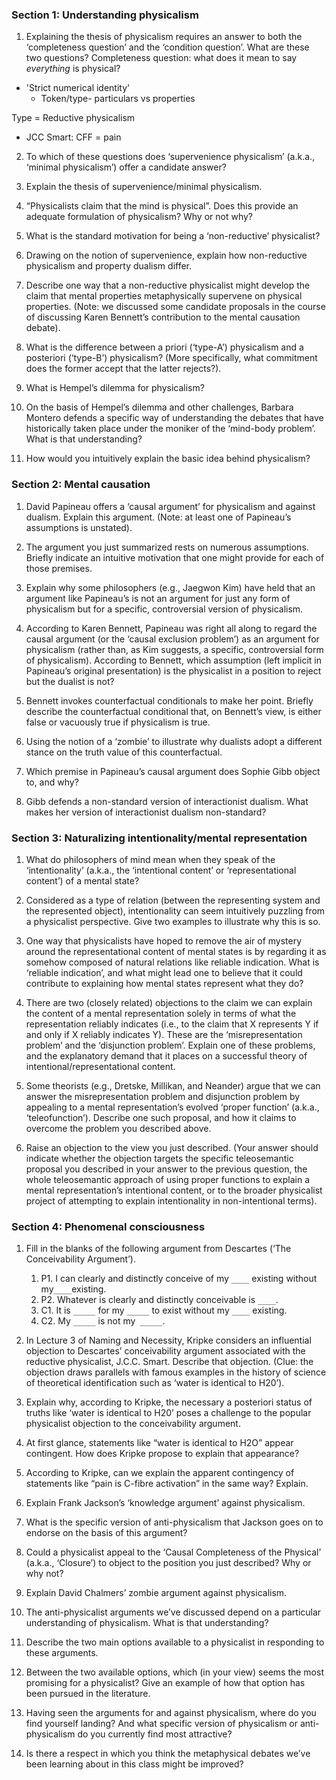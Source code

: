 ### Section 1: Understanding physicalism 

1. Explaining the thesis of physicalism requires an answer to both the ‘completeness question’ and the ‘condition question’. What are these two questions? 
Completeness question: what does it mean to say *everything* is physical?
- 'Strict numerical identity'
	- Token/type- particulars vs properties 

Type = Reductive physicalism
- JCC Smart: CFF = pain

2. To which of these questions does ‘supervenience physicalism’ (a.k.a., ‘minimal physicalism’) offer a candidate answer? 

3. Explain the thesis of supervenience/minimal physicalism. 

4. “Physicalists claim that the mind is physical”. Does this provide an adequate formulation of physicalism? Why or not why? 

5. What is the standard motivation for being a ‘non-reductive’ physicalist? 

6. Drawing on the notion of supervenience, explain how non-reductive physicalism and property dualism differ. 

7. Describe one way that a non-reductive physicalist might develop the claim that mental properties metaphysically supervene on physical properties. (Note: we discussed some candidate proposals in the course of discussing Karen Bennett’s contribution to the mental causation debate). 

8. What is the difference between a priori (‘type-A’) physicalism and a posteriori (‘type-B’) physicalism? (More specifically, what commitment does the former accept that the latter rejects?). 

9. What is Hempel’s dilemma for physicalism? 

10. On the basis of Hempel’s dilemma and other challenges, Barbara Montero defends a specific way of understanding the debates that have historically taken place under the moniker of the ‘mind-body problem’. What is that understanding? 

11. How would you intuitively explain the basic idea behind physicalism? 

### Section 2: Mental causation 

1. David Papineau offers a ‘causal argument’ for physicalism and against dualism. Explain this argument. (Note: at least one of Papineau’s assumptions is unstated). 

2. The argument you just summarized rests on numerous assumptions. Briefly indicate an intuitive motivation that one might provide for each of those premises. 

3. Explain why some philosophers (e.g., Jaegwon Kim) have held that an argument like Papineau’s is not an argument for just any form of physicalism but for a specific, controversial version of physicalism. 

4. According to Karen Bennett, Papineau was right all along to regard the causal argument (or the ‘causal exclusion problem’) as an argument for physicalism (rather than, as Kim suggests, a specific, controversial form of physicalism). According to Bennett, which assumption (left implicit in Papineau’s original presentation) is the physicalist in a position to reject but the dualist is not? 

5. Bennett invokes counterfactual conditionals to make her point. Briefly describe the counterfactual conditional that, on Bennett’s view, is either false or vacuously true if physicalism is true. 

6. Using the notion of a ‘zombie’ to illustrate why dualists adopt a different stance on the truth value of this counterfactual. 

7. Which premise in Papineau’s causal argument does Sophie Gibb object to, and why? 

8. Gibb defends a non-standard version of interactionist dualism. What makes her version of interactionist dualism non-standard? 

### Section 3: Naturalizing intentionality/mental representation 

1. What do philosophers of mind mean when they speak of the ‘intentionality’ (a.k.a., the ‘intentional content’ or ‘representational content’) of a mental state? 

2. Considered as a type of relation (between the representing system and the represented object), intentionality can seem intuitively puzzling from a physicalist perspective. Give two examples to illustrate why this is so. 

3. One way that physicalists have hoped to remove the air of mystery around the representational content of mental states is by regarding it as somehow composed of natural relations like reliable indication. What is ‘reliable indication’, and what might lead one to believe that it could contribute to explaining how mental states represent what they do? 

4. There are two (closely related) objections to the claim we can explain the content of a mental representation solely in terms of what the representation reliably indicates (i.e., to the claim that X represents Y if and only if X reliably indicates Y). These are the ‘misrepresentation problem’ and the ‘disjunction problem’. Explain one of these problems, and the explanatory demand that it places on a successful theory of intentional/representational content. 

5. Some theorists (e.g., Dretske, Millikan, and Neander) argue that we can answer the misrepresentation problem and disjunction problem by appealing to a mental representation’s evolved ‘proper function’ (a.k.a., ‘teleofunction’). Describe one such proposal, and how it claims to overcome the problem you described above. 

6. Raise an objection to the view you just described. (Your answer should indicate whether the objection targets the specific teleosemantic proposal you described in your answer to the previous question, the whole teleosemantic approach of using proper functions to explain a mental representation’s intentional content, or to the broader physicalist project of attempting to explain intentionality in non-intentional terms). 

### Section 4: Phenomenal consciousness 

1. Fill in the blanks of the following argument from Descartes (‘The Conceivability Argument’). 
	1. P1. I can clearly and distinctly conceive of my `____` existing without my` ____ `existing. 
	2. P2. Whatever is clearly and distinctly conceivable is `____`. 
	3. C1. It is `_____` for my `_____` to exist without my `____` existing. 
	4. C2. My `_____` is not my` _____`. 

2. In Lecture 3 of Naming and Necessity, Kripke considers an influential objection to Descartes’ conceivability argument associated with the reductive physicalist, J.C.C. Smart. Describe that objection. (Clue: the objection draws parallels with famous examples in the history of science of theoretical identification such as ‘water is identical to H20’). 

3. Explain why, according to Kripke, the necessary a posteriori status of truths like ‘water is identical to H20’ poses a challenge to the popular physicalist objection to the conceivability argument. 

4. At first glance, statements like “water is identical to H2O” appear contingent. How does Kripke propose to explain that appearance? 

5. According to Kripke, can we explain the apparent contingency of statements like “pain is C-fibre activation” in the same way? Explain. 

6. Explain Frank Jackson’s ‘knowledge argument’ against physicalism. 

7. What is the specific version of anti-physicalism that Jackson goes on to endorse on the basis of this argument? 

8. Could a physicalist appeal to the ‘Causal Completeness of the Physical’ (a.k.a., ‘Closure’) to object to the position you just described? Why or why not? 

9. Explain David Chalmers’ zombie argument against physicalism. 

10. The anti-physicalist arguments we’ve discussed depend on a particular understanding of physicalism. What is that understanding? 

11. Describe the two main options available to a physicalist in responding to these arguments. 

12. Between the two available options, which (in your view) seems the most promising for a physicalist? Give an example of how that option has been pursued in the literature. 

13. Having seen the arguments for and against physicalism, where do you find yourself landing? And what specific version of physicalism or anti-physicalism do you currently find most attractive? 

14. Is there a respect in which you think the metaphysical debates we’ve been learning about in this class might be improved?